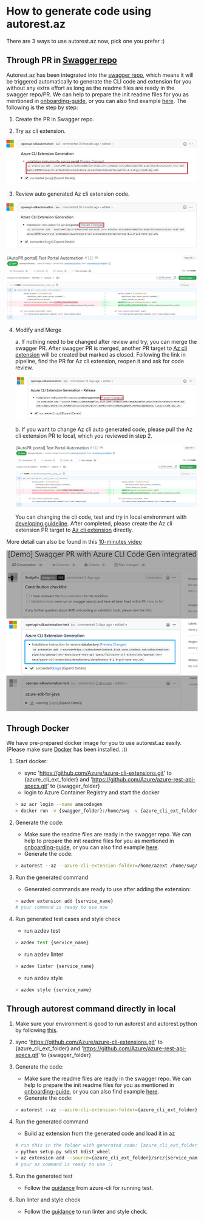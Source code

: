 # How to generate code using autorest.az

There are 3 ways to use autorest.az now, pick one you prefer :)

## Through PR in [Swagger repo](https://github.com/Azure/azure-rest-api-specs)

Autorest.az has been integrated into the [swagger repo](https://github.com/Azure/azure-rest-api-specs), which means it will be triggered automatically to generate the CLI code and extension for you without any extra effort as long as the readme files are ready in the swagger repo/PR. We can help to prepare the init readme files for you as mentioned in [onboarding-guide](onboarding-guide.md), or you can also find example [here](../src/test/scenarios/attestation/configuration). The following is the step by step:

1. Create the PR in Swagger repo.

2. Try az cli extension. 

![try change](images/codegen-in-swagger-pr-try.JPG)

3. Review auto generated Az cli extension code. 

![preview change](images/codegen-in-swagger-pr-review-link.JPG)

![review change](images/codegen-in-swagger-pr-review-code.JPG)

4. Modify and Merge

    a. If nothing need to be changed after review and try, you can merge the swagger PR. After swagger PR is merged, another PR target to [Az cli extension](https://github.com/Azure/azure-cli-extensions) will be created but marked as closed. Following the link in pipeline, find the PR for Az cli extension, reopen it and ask for code review.

    ![preview change](images/codegen-in-swagger-pr-release-link.JPG)

    b. If you want to change Az cli auto generated code, please pull the Az cli extension PR to local, which you reviewed in step 2.

    ![review change](images/codegen-in-swagger-pr-review-code.JPG)

    You can changing the cli code, test and try in local environment with [developing guideline](https://github.com/Azure/azure-cli/blob/dev/doc/configuring_your_machine.md). After completed, please create the Az cli extension PR target to [Az cli extension](https://github.com/Azure/azure-cli-extensions) directly.

More detail can also be found in this [10-minutes video](https://msit.microsoftstream.com/video/71cea3ff-0400-a9f4-01b4-f1ea9e9b130e)

![sample image](images/codegen-in-swagger-pr.png)

## Through Docker

We have pre-prepared docker image for you to use autorest.az easily. (Please make sure [Docker](https://www.docker.com/products) has been installed. :))

1. Start docker:
    * sync 'https://github.com/Azure/azure-cli-extensions.git' to {azure_cli_ext_folder} and 'https://github.com/Azure/azure-rest-api-specs.git' to {swagger_folder}
    * login to Azure Container Registry and start the docker
    ``` bash
    > az acr login --name amecodegen
    > docker run -v {swagger_folder}:/home/swg -v {azure_cli_ext_folder}:/home/azext -it amecodegen.azurecr.io/az:2020.05.24 /bin/bash
    ```

2. Generate the code:
    * Make sure the readme files are ready in the swagger repo. We can help to prepare the init readme files for you as mentioned in [onboarding-guide](onboarding-guide.md), or you can also find example [here](../src/test/scenarios/attestation/configuration).
    * Generate the code:
    ``` bash
    > autorest --az --azure-cli-extension-folder=/home/azext /home/swg/specification/{service_name}/resource-manager/readme.md
    ```

3. Run the generated command
    * Generated commands are ready to use after adding the extension:
    ``` bash
    > azdev extension add {service_name}
    # your command is ready to use now
    ```

4. Run generated test cases and style check
    * run azdev test
    ``` bash
    > azdev test {service_name}
    ```

    * run azdev linter
    ``` bash
    > azdev linter {service_name}
    ```

    * run azdev style
    ``` bash
    > azdev style {service_name}
    ```

## Through autorest command directly in local
1. Make sure your environment is good to run autorest and autorest.python by following [this](https://github.com/Azure/autorest.python/wiki/Generating-with-autorest-for-python-v5.0.0).
2. sync 'https://github.com/Azure/azure-cli-extensions.git' to {azure_cli_ext_folder} and 'https://github.com/Azure/azure-rest-api-specs.git' to {swagger_folder}
3. Generate the code:
    * Make sure the readme files are ready in the swagger repo. We can help to prepare the init readme files for you as mentioned in [onboarding-guide](onboarding-guide.md), or you can also find example [here](../src/test/scenarios/attestation/configuration).
    * Generate the code:
    ``` bash
    > autorest --az --azure-cli-extension-folder={azure_cli_ext_folder}   {swagger_folder}/specification/{service_name}/resource-manager/readme.md
    ```

3. Run the generated command
    * Build az extension from the generated code and load it in az
    ``` bash
    # run this in the folder with generated code: {azure_cli_ext_folder}/src/{service_name}
    > python setup.py sdist bdist_wheel
    > az extension add --source={azure_cli_ext_folder}/src/{service_name}/dist/{generated .whl file}
    # your az command is ready to use :)
    ```
4. Run the generated test
    * Follow the [guidance](https://github.com/Azure/azure-cli/blob/dev/doc/authoring_tests.md) from azure-cli for running test.

5. Run linter and style check
    * Follow the [guidance](https://github.com/Azure/azure-cli/blob/dev/doc/configuring_your_machine.md#running-tests-and-checking-code-style) to run linter and style check.